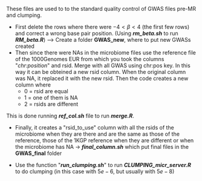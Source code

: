 These files are used to to the standard quality control of GWAS files pre-MR and clumping.
- First delete the rows where there were $-4<\beta<4$ (the first few rows) and correct a wrong base pair position. (Using ***rm_beta.sh*** to run ***RM_beta.R***) --> Create a folder **GWAS_new**, where to put new GWASs created
- Then since there were NAs in the microbiome files use the reference file of the 1000Genomes EUR from which you took the columns "*chr:position*" and rsid. Merge with all GWAS using chr:pos key. In this way it can be obteined a new rsid column. When the original column was NA, it replaced it with the new rsid. Then the code creates a new column where 
    - 0 = rsid are equal
    - 1 = one of them is NA
    - 2 = rsids are different

This is done running ***ref_col.sh*** file to run ***merge.R***.
    
- Finally, it creates a "rsid_to_use" column with all the rsids of the microbiome when they are there and are the same as those of the reference, those of the 1KGP reference when they are different or when the microbiome has NA → ***final_column.sh*** which put final files in the **GWAS_final** folder

- Use the function "***run_clumping.sh***" to run ***CLUMPING_micr_server.R*** to do clumping (in this case with $5e-6$, but usually with $5e-8$)
